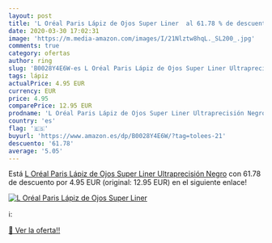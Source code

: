 ```yaml
---
layout: post
title: 'L Oréal Paris Lápiz de Ojos Super Liner  al 61.78 % de descuento'
date: 2020-03-30 17:02:31
image: 'https://m.media-amazon.com/images/I/21Nlztw8hqL._SL200_.jpg'
comments: true
category: ofertas
author: ring
slug: 'B0028Y4E6W-es L Oréal Paris Lápiz de Ojos Super Liner Ultraprecisión Negro'
tags: lápiz
actualPrice: 4.95 EUR
currency: EUR
price: 4.95
comparePrice: 12.95 EUR
prodname: 'L Oréal Paris Lápiz de Ojos Super Liner Ultraprecisión Negro'
country: 'es'
flag: '🇪🇸'
buyurl: 'https://www.amazon.es/dp/B0028Y4E6W/?tag=tolees-21'
descuento: '61.78'
average: '5.05'
---
```


Está [L Oréal Paris Lápiz de Ojos Super Liner Ultraprecisión Negro](https://www.amazon.es/dp/B0028Y4E6W/?tag=tolees-21) con 61.78 de descuento por 4.95 EUR (original: 12.95 EUR) en el siguiente enlace!

[![L Oréal Paris Lápiz de Ojos Super Liner ](https://m.media-amazon.com/images/I/21Nlztw8hqL._SL200_.jpg)](https://www.amazon.es/dp/B0028Y4E6W/?tag=tolees-21)

ℹ️:


[🛒 Ver la oferta!!](https://www.amazon.es/dp/B0028Y4E6W/?tag=tolees-21)
